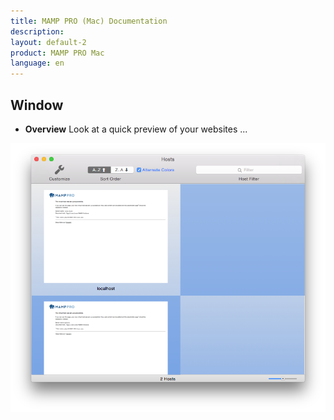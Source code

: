 ```yaml
---
title: MAMP PRO (Mac) Documentation
description: 
layout: default-2
product: MAMP PRO Mac
language: en
---
```


##  Window


*  **Overview** 
    Look at a quick preview of your websites ...

![MAMP](Overview.png)
